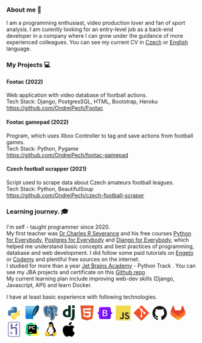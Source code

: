 ### About me :information_desk_person:

I am a programming enthusiast, video production lover and fan of sport analysis. I am curently looking for an entry-level job as a back-end developer in a company where I can grow under the guidance of more experienced colleagues. You can see my current CV in [Czech](https://github.com/OndrejPech/CV/blob/main/pech_ondrej_cz.pdf) or [English](https://github.com/OndrejPech/CV/blob/main/pech_ondrej%20_eng.pdf) language.


### My Projects  :computer:
#### Footac (2022)
Web application with video database of football actions.<br>
Tech Stack: Django, PostgresSQL, HTML, Bootstrap, Heroku<br>
https://github.com/OndrejPech/Footac

#### Footac gamepad (2022)
Program, which uses Xbox Controller to tag and save actions from football games.<br>
Tech Stack: Python, Pygame<br>
https://github.com/OndrejPech/footac-gamepad

#### Czech football scrapper (2021)
Script used to scrape data about Czech amateurs football leagues.<br>
Tech Stack: Python, BeautifulSoup<br>
https://github.com/OndrejPech/czech-football-scraper

### Learning journey. :mortar_board:
I'm self - taught programmer since 2020. <br>
My first teacher was [Dr Charles R Severance](https://www.dr-chuck.com) and his free courses [Python for Everybody](https://www.py4e.com), [Postgres for Everybody](https://www.pg4e.com) and [Django for Everybody](https://www.dj4e.com), which helped me understand basic concepts and best practices of programming, database and web development. 
I did follow some paid tutorials on [Engeto](https://engeto.cz) or [Codemy](https://codemy.com) and plentiful free sources on the internet. <br>
I studied for more than a year [Jet Brains Academy](https://www.jetbrains.com/academy/) - Python Track . You can see my JBA projects and certificate on this [Github repo](https://github.com/OndrejPech/Jet-Brains-Academy---Python) <br>
My current learning plan include improving web-dev skills (Django, Javascript, API) and learn Docker. 




I have at least basic experience with following technologies.
<div>
  <img src="https://github.com/devicons/devicon/blob/master/icons/python/python-original.svg" title="Python" alt="Python" width="40" height="40"/>&nbsp;
  <img src="https://github.com/devicons/devicon/blob/master/icons/sqlite/sqlite-original.svg" title="SQLite" alt="SQLite" width="40" height="40"/>&nbsp;
  <img src="https://github.com/devicons/devicon/blob/master/icons/postgresql/postgresql-original.svg" title="Postgresql" alt="postgresql" width="40" height="40"/>&nbsp;
  <img src="https://github.com/devicons/devicon/blob/master/icons/django/django-plain.svg" title="Django" alt="Django" width="40" height="40"/>&nbsp;
  <img src="https://github.com/devicons/devicon/blob/master/icons/html5/html5-original.svg" title="HTML5" alt="HTML" width="40" height="40"/>&nbsp;
  <img src="https://github.com/devicons/devicon/blob/master/icons/bootstrap/bootstrap-original.svg" title="Bootstrap" alt="Bootstrap" width="40" height="40"/>&nbsp;
  <img src="https://github.com/devicons/devicon/blob/master/icons/javascript/javascript-original.svg" title="JavaScript" alt="JavaScript" width="40" height="40"/>&nbsp;
  <img src="https://github.com/devicons/devicon/blob/master/icons/git/git-original.svg" title="Git" alt="Git" width="40" height="40"/>&nbsp;
   <img src="https://github.com/devicons/devicon/blob/master/icons/github/github-original.svg" title="Github" alt="Github" width="40" height="40"/>&nbsp;
   <img src="https://github.com/devicons/devicon/blob/master/icons/gitlab/gitlab-original.svg" title="Gitlab" alt="Gitlab" width="40" height="40"/>&nbsp;
   <img src="https://github.com/devicons/devicon/blob/master/icons/heroku/heroku-original.svg" title="Heroku" alt="Heroku" width="40" height="40"/>&nbsp;
   <img src="https://github.com/devicons/devicon/blob/master/icons/pycharm/pycharm-original.svg" title="PyCharm" alt="Pycharm" width="40" height="40"/>&nbsp;
  <img src="https://github.com/devicons/devicon/blob/master/icons/linux/linux-original.svg" title="Linux" alt="Linux" width="40" height="40"/>&nbsp;
   <img src="https://github.com/devicons/devicon/blob/master/icons/apple/apple-original.svg" title="Apple" alt="Apple" width="40" height="40"/>&nbsp;
</div>
